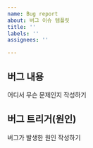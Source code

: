 ```yaml
---
name: Bug report
about: 버그 이슈 템플릿
title: ''
labels: ''
assignees: ''

---
```


## 버그 내용
어디서 무슨 문제인지 작성하기
## 버그 트리거(원인)
버그가 발생한 원인 작성하기